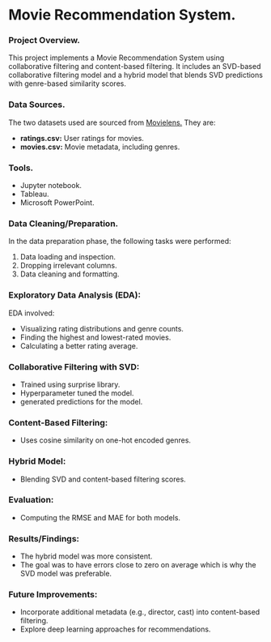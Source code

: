 # Movie Recommendation System.

### Project Overview.
This project implements a Movie Recommendation System using collaborative filtering and content-based filtering. It includes an SVD-based collaborative filtering model and a hybrid model that blends SVD predictions with genre-based similarity scores.

### Data Sources.
The two datasets used are sourced from [Movielens.](https://grouplens.org/datasets/movielens/latest/) They are:
- **ratings.csv:** User ratings for movies.
- **movies.csv:** Movie metadata, including genres.

### Tools.
- Jupyter notebook.
- Tableau.
- Microsoft PowerPoint.

### Data Cleaning/Preparation.
In the data preparation phase, the following tasks were performed:
1. Data loading and inspection.
2. Dropping irrelevant columns.
3. Data cleaning and formatting.

### Exploratory Data Analysis (EDA):
EDA involved:
- Visualizing rating distributions and genre counts.
- Finding the highest and lowest-rated movies.
- Calculating a better rating average.

### Collaborative Filtering with SVD:
- Trained using surprise library.
- Hyperparameter tuned the model.
- generated predictions for the model.

### Content-Based Filtering:
- Uses cosine similarity on one-hot encoded genres.

### Hybrid Model:
- Blending SVD and content-based filtering scores.

### Evaluation:
- Computing the RMSE and MAE for both models.

### Results/Findings:
- The hybrid model was more consistent. 
- The goal was to have errors close to zero on average which is why the SVD model was preferable.

### Future Improvements:
- Incorporate additional metadata (e.g., director, cast) into content-based filtering.
- Explore deep learning approaches for recommendations.


  


